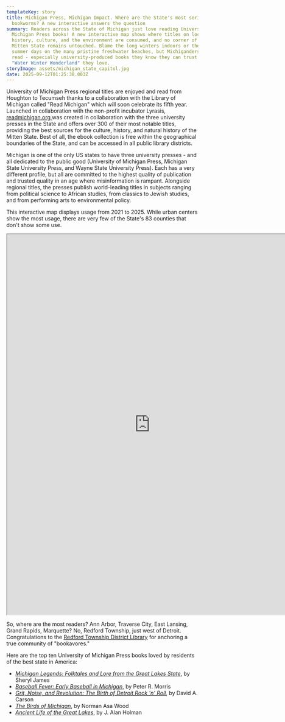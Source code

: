 ```yaml
---
templateKey: story
title: Michigan Press, Michigan Impact. Where are the State's most serious
  bookworms? A new interactive answers the question
summary: Readers across the State of Michigan just love reading University of
  Michigan Press books! A new interactive map shows where titles on local
  history, culture, and the environment are consumed, and no corner of the
  Mitten State remains untouched. Blame the long winters indoors or the lazy
  summer days on the many pristine freshwater beaches, but Michiganders love to
  read - especially university-produced books they know they can trust about the
  "Water Winter Wonderland" they love.
storyImage: assets/michigan_state_capitol.jpg
date: 2025-09-12T01:25:38.003Z
---
```

University of Michigan Press regional titles are enjoyed and read from Houghton to Tecumseh thanks to a collaboration with the Library of Michigan called "Read Michigan" which will soon celebrate its fifth year. Launched in collaboration with the non-profit incubator Lyrasis, [readmichigan.org ](https://readmichigan.biblioboard.com)was created in collaboration with the three university presses in the State and offers over 300 of their most notable titles, providing the best sources for the culture, history, and natural history of the Mitten State. Best of all, the ebook collection is free within the geographical boundaries of the State, and can be accessed in all public library districts. 

Michigan is one of the only US states to have three university presses - and all dedicated to the public good (University of Michigan Press, Michigan State University Press, and Wayne State University Press). Each has a very different profile, but all are committed to the highest quality of publication and trusted quality in an age where misinformation is rampant. Alongside regional titles, the presses publish world-leading titles in subjects ranging from political science to African studies, from classics to Jewish studies, and from performing arts to environmental policy.

This interactive map displays usage from 2021 to 2025. While urban centers show the most usage, there are very few of the State's 83 counties that don't show some use.

<iframe src="https://plum-aigneis-42.tiiny.site" width="750" height="1000" allowfullscreen></iframe>

So, where are the most readers? Ann Arbor, Traverse City, East Lansing, Grand Rapids, Marquette? No, Redford Township, just west of Detroit. Congratulations to the [Redford Township District Library](https://www.rtdl.org/) for anchoring a true community of "bookavores."

Here are the top ten University of Michigan Press books loved by residents of the best state in America:

* *[Michigan Legends: Folktales and Lore from the Great Lakes State](https://press.umich.edu/Books/M/Michigan-Legends)*, by Sheryl James
* *[Baseball Fever: Early Baseball in Michigan](https://press.umich.edu/Books/B/Baseball-Fever2)*, by Peter R. Morris
* *[Grit, Noise, and Revolution: The Birth of Detroit Rock 'n' Roll](https://press.umich.edu/Books/G/Grit-Noise-and-Revolution2)*, by David A. Carson
* *[The Birds of Michigan](https://press.umich.edu/Books/T/The-Birds-of-Michigan)*, by Norman Asa Wood
* *[Ancient Life of the Great Lakes](https://press.umich.edu/Books/A/Ancient-Life-of-the-Great-Lakes-Basin)*, by J. Alan Holman